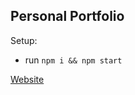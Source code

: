 ## Personal Portfolio


Setup:
- run ```npm i && npm start```


<a href="https://florisjohn.de">Website</a>
